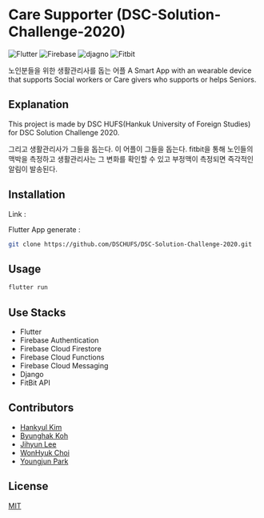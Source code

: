# Care Supporter (DSC-Solution-Challenge-2020)
![Flutter](https://img.shields.io/badge/Dart-Flutter-blue?logo=Flutter)
![Firebase](https://img.shields.io/badge/with-Firebase-FFCC00?logo=Firebase)
![djagno](https://img.shields.io/badge/Python-Django-003300?logo=Django)
![Fitbit](https://img.shields.io/badge/API-Fitbit-66CCCC?logo=Fitbit)



노인분들을 위한 생활관리사를 돕는 어플
A Smart App with an wearable device that supports Social workers or Care givers who supports or helps Seniors. 

## Explanation
This project is made by DSC HUFS(Hankuk University of Foreign Studies) for DSC Solution Challenge 2020.

그리고 생활관리사가 그들을 돕는다.
이 어플이 그들을 돕는다.
fitbit을 통해 노인들의 맥박을 측정하고 생활관리사는 그 변화를 확인할 수 있고 부정맥이 측정되면 즉각적인 알림이 발송된다.

## Installation

Link : 

Flutter App generate :

```bash
git clone https://github.com/DSCHUFS/DSC-Solution-Challenge-2020.git
```

## Usage

```bash
flutter run
```

## Use Stacks
- Flutter
- Firebase Authentication
- Firebase Cloud Firestore
- Firebase Cloud Functions
- Firebase Cloud Messaging
- Django
- FitBit API


## Contributors
- [Hankyul Kim](https://github.com/rlagksruf16)
- [Byunghak Koh](https://github.com/bengHak)
- [Jihyun Lee](https://github.com/jihyunle2)
- [WonHyuk Choi](https://github.com/devluce)
- [Youngjun Park](https://github.com/jun108059)


## License
[MIT](https://choosealicense.com/licenses/mit/)

